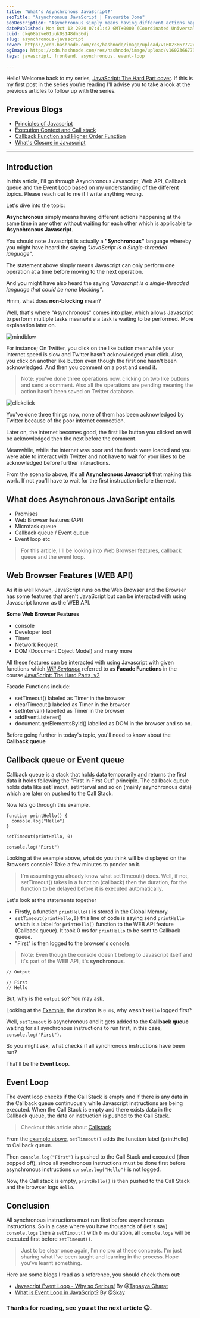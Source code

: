 ```yaml
---
title: "What's Asynchronous JavaScript‽"
seoTitle: "Asynchronous JavaScript | Favourite Jome"
seoDescription: "Asynchronous simply means having different actions happening at the same time in any other without waiting for each other..."
datePublished: Mon Oct 12 2020 07:41:42 GMT+0000 (Coordinated Universal Time)
cuid: ckg68a2ve01uuk0s148dn36dj
slug: asynchronous-javascript
cover: https://cdn.hashnode.com/res/hashnode/image/upload/v1602366777246/d0mWMLj7K.png
ogImage: https://cdn.hashnode.com/res/hashnode/image/upload/v1602366773470/WpUEnjmPo.png
tags: javascript, frontend, asynchronous, event-loop

---
```



Hello! Welcome back to my series, [JavaScript: The Hard Part cover](https://favouritejome.hashnode.dev/series/javascript-the-hard-parts). If this is my first post in the series you're reading I'll advise you to take a look at the previous articles to follow up with the series.

## Previous Blogs
- [Principles of Javascript](https://favouritejome.hashnode.dev/principles-of-javascript)
- [Execution Context and Call stack](https://favouritejome.hashnode.dev/execution-context-and-call-stack)
- [Callback Function and Higher Order Function](https://favouritejome.hashnode.dev/callback-functions-and-higher-order-functions)
- [What's Closure in Javascript](https://favouritejome.hashnode.dev/whats-closure-in-js)

<hr/>

## Introduction

In this article, I'll go through Asynchronous Javascript, Web API, Callback queue and the Event Loop based on my understanding of the different topics. Please reach out to me if I write anything wrong.

Let's dive into the topic:

**Asynchronous** simply means having different actions happening at the same time in any other without waiting for each other 
 which is applicable to **Asynchronous Javascript**.

You should note Javascript is actually a **"Synchronous"** language whereby you might have heard the saying _"JavaScript is a Single-threaded language"_.

The statement above simply means Javascript can only perform one operation at a time before moving to the next operation.

And you might have also heard the saying _"Javascript is a single-threaded language that could be none blocking"_.

Hmm, what does **non-blocking** mean?

Well, that's where "Asynchronous" comes into play, which allows Javascript to perform multiple tasks meanwhile a task is waiting to be performed. More explanation later on.

![mindblow](https://media.giphy.com/media/xT0BKCxTX64gcYNuwg/giphy.gif)

For instance; On Twitter, you click on the like button meanwhile your internet speed is slow and Twitter hasn't acknowledged your click. Also, you click on another like button even though the first one hasn't been acknowledged. And then you comment on a post and send it.

> Note: you've done three operations now, clicking on two like buttons and send a comment. Also all the operations are pending meaning the action hasn't been saved on Twitter database.

![clickclick](https://media.giphy.com/media/l0HlQXlQ3nHyLMvte/giphy.gif)

You've done three things now, none of them has been acknowledged by Twitter because of the poor internet connection. 

Later on, the internet becomes good, the first like button you clicked on will be acknowledged then the next before the comment.

Meanwhile, while the internet was poor and the feeds were loaded and you were able to interact with Twitter and not have to wait for your likes to be acknowledged before further interactions.

From the scenario above, it's all **Asynchronous Javascript** that making this work. If not you'll have to wait for the first instruction before the next.

## What does Asynchronous JavaScript entails

- Promises
- Web Browser features (API)
- Microtask queue
- Callback queue / Event queue
- Event loop etc

> For this article, I'll be looking into Web Browser features, callback queue and the event loop.

## Web Browser Features (WEB API)

As it is well known, JavaScript runs on the Web Browser and the Browser has some features that aren't JavaScript but can be interacted with using Javascript known as the WEB API.

**Some Web Browser Features**

- console
- Developer tool
- Timer
- Network Request
- DOM (Document Object Model) and many more

All these features can be interacted with using Javascript with given functions which <cite>[Will Sentance](https://twitter.com/willsentance)</cite> referred to as **Facade Functions** in the course [JavaScript: The Hard Parts, v2](https://frontendmasters.com/courses/javascript-hard-parts-v2/)

Facade Functions include:

- setTimeout() labeled as Timer in the browser
- clearTimeout() labeled as Timer in the browser
- setInterval() labelled as Timer in the browser
- addEventListener()
- document.qetElementsById() labelled as DOM in the browser and so on.

Before going further in today's topic, you'll need to know about the **Callback queue**

## Callback queue or Event queue

Callback queue is a stack that holds data temporarily and returns the first data it holds following the "First In First Out" principle. The callback queue holds data like setTimout, setInterval and so on (mainly asynchronous data) which are later on pushed to the Call Stack.

Now lets go through this example.<span id="example"></span>

```
function printHello() {
  console.log("Hello")
}

setTimeout(printHello, 0)

console.log("First")
```

Looking at the example above, what do you think will be displayed on the Browsers console?
Take a few minutes to ponder on it.

> I'm assuming you already know what setTimeout() does. Well, if not, setTimeout() takes in a function (callback) then the duration, for the function to be delayed before it is executed automatically.

Let's look at the statements together

- Firstly, a function `printHello()` is stored in the Global Memory.
- `setTimeout(printHello,0)` this line of code is saying send `printHello` which is a label for `printHello()` function to the WEB API feature (Callback queue). It took 0 ms for `printHello` to be sent to Callback queue.
- "First" is then logged to the browser's console.

> Note: Even though the console doesn't belong to Javascript itself and it's part of the WEB API, it's **synchronous**.

```
// Output

// First
// Hello
```

But, why is the `output` so? You may ask.

Looking at the [Example](#example), the duration is `0 ms`, why wasn't `Hello` logged first?

Well, `setTimeout` is asynchronous and it gets added to the **Callback queue** waiting for all synchronous instructions to run first, in this case, `console.log("First")`.

So you might ask, what checks if all synchronous instructions have been run?

That'll be the **Event Loop**.

## Event Loop

The event loop checks if the Call Stack is empty and if there is any data in the Callback queue continuously while Javascript instructions are being executed. When the Call Stack is empty and there exists data in the Callback queue, the data or instruction is pushed to the Call Stack.

> Checkout this article about [Callstack](https://favouritejome.hashnode.dev/execution-context-and-call-stack)

From the [example above](#example), `setTimeout()` adds the function label (printHello) to Callback queue.

Then `console.log("First")` is pushed to the Call Stack and executed (then popped off), since all synchronous instructions must be done first before asynchronous instructions `console.log("Hello")` is not logged.

Now, the Call stack is empty, `printHello()` is then pushed to the Call Stack and the browser logs `Hello`.

## Conclusion

All synchronous instructions must run first before asynchronous instructions. So in a case where you have thousands of (let's say) `console.logs` then a `setTimout()` with `0 ms` duration, all `console.logs` will be executed first before `setTimeout()`.

> Just to be clear once again, I'm no pro at these concepts. I'm just sharing what I've been taught and learning in the process. Hope you've learnt something.

Here are some blogs I read as a reference, you should check them out:

- [Javascript Event Loop - Why so Serious!](https://hashnode.com/post/javascript-event-loop-why-so-serious-cjugdp0fm002j70s1nimnlaq7) By @[Tapasya Gharat](@Tapasya)
- [What is Event Loop in JavaScript?](https://blog.skay.dev/javascript-event-loop-explained) By  @[Skay](@skay)

### Thanks for reading, see you at the next article 😉.
